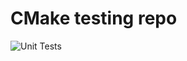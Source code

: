 # CMake testing repo

![Unit Tests](https://github.com/kTindalland/CMakeTests/workflows/Unit%20Tests/badge.svg)
